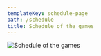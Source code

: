 ```yaml
---
templateKey: schedule-page
path: /schedule
title: Schedule of the games
---
```



![](/img/april-3.jpg "Schedule of the games")